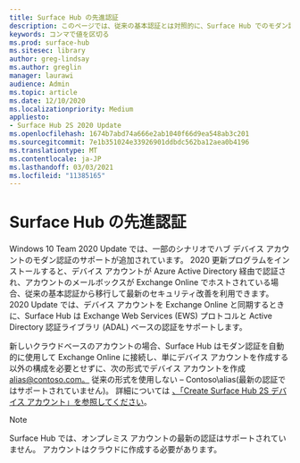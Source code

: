 ```yaml
---
title: Surface Hub の先進認証
description: このページでは、従来の基本認証とは対照的に、Surface Hub でのモダン認証の使用について説明します。
keywords: コンマで値を区切る
ms.prod: surface-hub
ms.sitesec: library
author: greg-lindsay
ms.author: greglin
manager: laurawi
audience: Admin
ms.topic: article
ms.date: 12/10/2020
ms.localizationpriority: Medium
appliesto:
- Surface Hub 2S 2020 Update
ms.openlocfilehash: 1674b7abd74a666e2ab1040f66d9ea548ab3c201
ms.sourcegitcommit: 7e1b351024e33926901ddbdc562ba12aea0b4196
ms.translationtype: MT
ms.contentlocale: ja-JP
ms.lasthandoff: 03/03/2021
ms.locfileid: "11385165"
---
```

# <a name="modern-authentication-on-surface-hub"></a>Surface Hub の先進認証

Windows 10 Team 2020 Update では、一部のシナリオでハブ デバイス アカウントのモダン認証のサポートが追加されています。 2020 更新プログラムをインストールすると、デバイス アカウントが Azure Active Directory 経由で認証され、アカウントのメールボックスが Exchange Online でホストされている場合、従来の基本認証から移行して最新のセキュリティ改善を利用できます。 2020 Update では、デバイス アカウントを Exchange Online と同期するときに、Surface Hub は Exchange Web Services (EWS) プロトコルと Active Directory 認証ライブラリ (ADAL) ベースの認証をサポートします。

新しいクラウドベースのアカウントの場合、Surface Hub はモダン認証を自動的に使用して Exchange Online に接続し、単にデバイス アカウントを作成する以外の構成を必要とせずに、次の形式でデバイス アカウントを作成[alias@contoso.com。](mailto:alias@contoso.com) 従来の形式を使用しない – Contoso\alias(最新の認証ではサポートされていません)。 詳細については [、「Create Surface Hub 2S デバイス アカウント」を参照してください](https://docs.microsoft.com/surface-hub/surface-hub-2s-account)。

> [!NOTE]
> Surface Hub では、オンプレミス アカウントの最新の認証はサポートされていません。 アカウントはクラウドに作成する必要があります。


